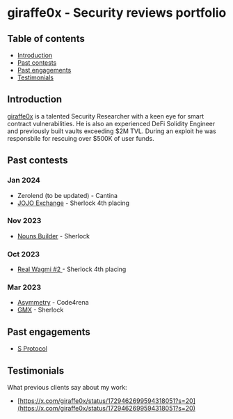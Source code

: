 # giraffe0x - Security reviews portfolio

## Table of contents
- [Introduction](#introduction)
- [Past contests](#past-contests)
- [Past engagements](#past-engagements)
- [Testimonials](#testimonials)


## Introduction
[giraffe0x](https://twitter.com/giraffe0x) is a talented Security Researcher with a keen eye for smart contract vulnerabilities. He is also an experienced DeFi Solidity Engineer and previously built vaults exceeding $2M TVL. During an exploit he was responsbile for rescuing over $500K of user funds.

## Past contests
### Jan 2024
- Zerolend (to be updated) - Cantina
- [JOJO Exchange](https://github.com/giraffe0x/portfolio/blob/main/contests/sherlock/JOJOExchange/JOJOExchange.md) - Sherlock 4th placing

### Nov 2023
- [Nouns Builder](https://github.com/giraffe0x/portfolio/tree/main/contests/sherlock/NounsBuilder) - Sherlock

### Oct 2023
- [Real Wagmi #2 ](https://github.com/giraffe0x/portfolio/tree/main/contests/sherlock/RealWagmi%232) - Sherlock 4th placing

### Mar 2023
- [Asymmetry](https://github.com/giraffe0x/portfolio/tree/main/contests/code4rena/Asymmetry) - Code4rena
- [GMX](https://github.com/giraffe0x/portfolio/tree/main/reports/sherlock/GMXv2) - Sherlock

## Past engagements
- [S Protocol](https://github.com/giraffe0x/portfolio/tree/main/engagements/S_protocol)

## Testimonials
What previous clients say about my work:
- [https://x.com/giraffe0x/status/1729462699594318051?s=20](https://x.com/giraffe0x/status/1729462699594318051?s=20)

